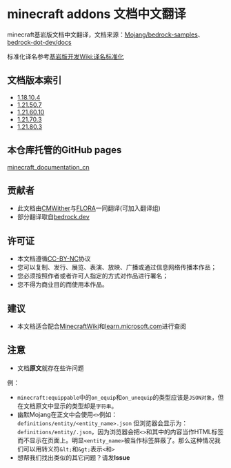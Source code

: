 # minecraft addons 文档中文翻译
minecraft基岩版文档中文翻译，文档来源：[Mojang/bedrock-samples](https://github.com/Mojang/bedrock-samples)、[bedrock-dot-dev/docs](https://github.com/bedrock-dot-dev/docs)

标准化译名参考[基岩版开发Wiki:译名标准化](https://wiki.mcbe-dev.net/p/Minecraft%E5%9F%BA%E5%B2%A9%E7%89%88%E5%BC%80%E5%8F%91Wiki:%E8%AF%91%E5%90%8D%E6%A0%87%E5%87%86%E5%8C%96)
## 文档版本索引
- [1.18.10.4](1.18.10/Index.html)
- [1.21.50.7](1.21.50.7/index.html)
- [1.21.60.10](1.21.60.10/index.html)
- [1.21.70.3](1.21.70.3/index.html)
- [1.21.80.3](1.21.80.3/index.html)
## 本仓库托管的GitHub pages
[minecraft_documentation_cn](https://bleakzun.github.io/minecraft_documentation_cn/)
## 贡献者
- 此文档由[CMWither](https://github.com/DrCMWither)与[FLORA](https://github.com/Bleakzun)一同翻译(可加入翻译组)
- 部分翻译取自[bedrock.dev](https://bedrock.dev/zh)
## 许可证
- 本文档遵循[CC-BY-NC](https://creativecommons.org/licenses/by-nc/4.0/deed.zh)协议
- 您可以复制、发行、展览、表演、放映、广播或通过信息网络传播本作品；
- 您必须按照作者或者许可人指定的方式对作品进行署名；
- 您不得为商业目的而使用本作品。
## 建议
- 本文档适合配合[MinecraftWiki](https://zh.minecraft.wiki/)和[learn.microsoft.com](https://learn.microsoft.com/en-us/minecraft/creator/reference/content/entityreference/examples/componentlist?view=minecraft-bedrock-stable)进行查阅
## 注意
- 文档**原文**就存在些许问题

例：
  - `minecraft:equippable`中的`on_equip`和`on_unequip`的类型应该是`JSON对象`，但在文档原文中显示的类型却是`字符串`。
  - 幽默Mojang在正文中会使用`<>`例如：`definitions/entity/<entity_name>.json` 但浏览器会显示为： `definitions/entity/.json`，因为浏览器会把`<>`和其中的内容当作HTML标签而不显示在页面上。明显`<entity_name>`被当作标签屏蔽了。那么这种情况我们可以用转义符`&lt;`和`&gt;`表示`<`和`>`
  - 想帮我们找出类似的其它问题？请发**Issue**
